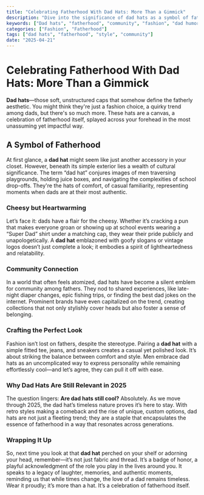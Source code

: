 ```yaml
---
title: "Celebrating Fatherhood With Dad Hats: More Than a Gimmick"
description: "Dive into the significance of dad hats as a symbol of fatherhood, community, and those classic moments that define us."
keywords: ["Dad hats", "fatherhood", "community", "fashion", "dad humor"]
categories: ["Fashion", "Fatherhood"]
tags: ["dad hats", "fatherhood", "style", "community"]
date: "2025-04-21"
---
```


# Celebrating Fatherhood With Dad Hats: More Than a Gimmick

**Dad hats**—those soft, unstructured caps that somehow define the fatherly aesthetic. You might think they're just a fashion choice, a quirky trend among dads, but there's so much more. These hats are a canvas, a celebration of fatherhood itself, splayed across your forehead in the most unassuming yet impactful way.

## A Symbol of Fatherhood

At first glance, a **dad hat** might seem like just another accessory in your closet. However, beneath its simple exterior lies a wealth of cultural significance. The term “dad hat” conjures images of men traversing playgrounds, holding juice boxes, and navigating the complexities of school drop-offs. They're the hats of comfort, of casual familiarity, representing moments when dads are at their most authentic. 

### Cheesy but Heartwarming

Let’s face it: dads have a flair for the cheesy. Whether it’s cracking a pun that makes everyone groan or showing up at school events wearing a “Super Dad” shirt under a matching cap, they wear their pride publicly and unapologetically. A **dad hat** emblazoned with goofy slogans or vintage logos doesn’t just complete a look; it embodies a spirit of lightheartedness and relatability.

### Community Connection

In a world that often feels atomized, dad hats have become a silent emblem for community among fathers. They nod to shared experiences, like late-night diaper changes, epic fishing trips, or finding the best dad jokes on the internet. Prominent brands have even capitalized on the trend, creating collections that not only stylishly cover heads but also foster a sense of belonging. 

### Crafting the Perfect Look

Fashion isn’t lost on fathers, despite the stereotype. Pairing a **dad hat** with a simple fitted tee, jeans, and sneakers creates a casual yet polished look. It’s about striking the balance between comfort and style. Men embrace dad hats as an uncomplicated way to express personality while remaining effortlessly cool—and let’s agree, they can pull it off with ease.

### Why Dad Hats Are Still Relevant in 2025

The question lingers: **Are dad hats still cool?** Absolutely. As we move through 2025, the dad hat’s timeless nature proves it’s here to stay. With retro styles making a comeback and the rise of unique, custom options, dad hats are not just a fleeting trend; they are a staple that encapsulates the essence of fatherhood in a way that resonates across generations.

### Wrapping It Up

So, next time you look at that **dad hat** perched on your shelf or adorning your head, remember—it’s not just fabric and thread. It’s a badge of honor, a playful acknowledgment of the role you play in the lives around you. It speaks to a legacy of laughter, memories, and authentic moments, reminding us that while times change, the love of a dad remains timeless. Wear it proudly; it’s more than a hat. It’s a celebration of fatherhood itself.